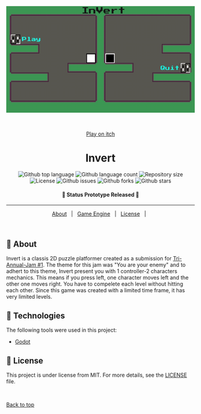 <div align="center" id="top"> 
  <img src="./screenshots/demo.gif" alt="Invert" />

  &#xa0;

  <a href="https://ufrshubham.itch.io/invert">Play on itch</a>
</div>

<h1 align="center">Invert</h1>

<p align="center">
  <img alt="Github top language" src="https://img.shields.io/github/languages/top/ufrshubham/invert?color=56BEB8">

  <img alt="Github language count" src="https://img.shields.io/github/languages/count/ufrshubham/invert?color=56BEB8">

  <img alt="Repository size" src="https://img.shields.io/github/repo-size/ufrshubham/invert?color=56BEB8">

  <img alt="License" src="https://img.shields.io/github/license/ufrshubham/invert?color=56BEB8">

  <img alt="Github issues" src="https://img.shields.io/github/issues/ufrshubham/invert?color=56BEB8" />

  <img alt="Github forks" src="https://img.shields.io/github/forks/ufrshubham/invert?color=56BEB8" />

  <img alt="Github stars" src="https://img.shields.io/github/stars/ufrshubham/invert?color=56BEB8" /> 
</p>

<!-- Status -->

<h4 align="center"> 
	🚧  Status Prototype Released 🚧
</h4> 

<hr>

<p align="center">
  <a href="#dart-about">About</a> &#xa0; | &#xa0; 
  <a href="#rocket-technologies">Game Engine</a> &#xa0; | &#xa0;
  <a href="#memo-license">License</a> &#xa0; | &#xa0;
</p>

<br>

## :dart: About ##

Invert is a classis 2D puzzle platformer created as a submission for <a href="https://itch.io/jam/tri-annual-jam">Tri-Annual-Jam #1</a>. The theme for this jam was "You are your enemy" and to adhert to this theme, Invert present you with 1 controller-2 characters mechanics. This means if you press left, one character moves left and the other one moves right. You have to compelete each level without hitting each other. Since this game was created with a limited time frame, it has very limited levels.

## :rocket: Technologies ##

The following tools were used in this project:

- [Godot](https://godotengine.org/)

## :memo: License ##

This project is under license from MIT. For more details, see the [LICENSE](LICENSE.md) file.


&#xa0;

<a href="#top">Back to top</a>
